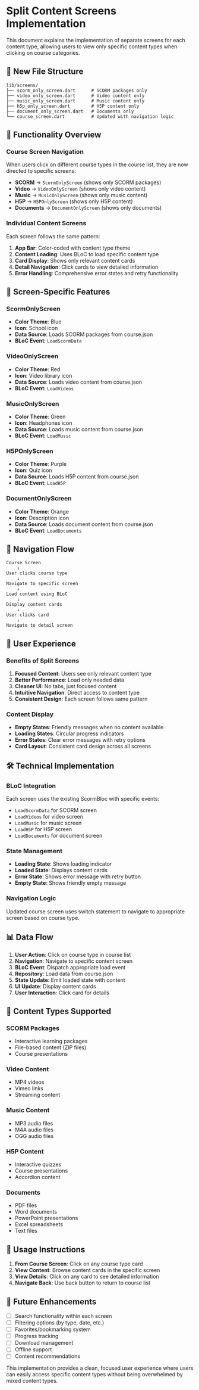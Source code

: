 # Split Content Screens Implementation

This document explains the implementation of separate screens for each content type, allowing users to view only specific content types when clicking on course categories.

## 📁 **New File Structure**

```
lib/screens/
├── scorm_only_screen.dart      # SCORM packages only
├── video_only_screen.dart      # Video content only
├── music_only_screen.dart      # Music content only
├── h5p_only_screen.dart        # H5P content only
├── document_only_screen.dart   # Documents only
└── course_screen.dart          # Updated with navigation logic
```

## 🎯 **Functionality Overview**

### **Course Screen Navigation**
When users click on different course types in the course list, they are now directed to specific screens:

- **SCORM** → `ScormOnlyScreen` (shows only SCORM packages)
- **Video** → `VideoOnlyScreen` (shows only video content)
- **Music** → `MusicOnlyScreen` (shows only music content)
- **H5P** → `H5POnlyScreen` (shows only H5P content)
- **Documents** → `DocumentOnlyScreen` (shows only documents)

### **Individual Content Screens**
Each screen follows the same pattern:

1. **App Bar**: Color-coded with content type theme
2. **Content Loading**: Uses BLoC to load specific content type
3. **Card Display**: Shows only relevant content cards
4. **Detail Navigation**: Click cards to view detailed information
5. **Error Handling**: Comprehensive error states and retry functionality

## 🎨 **Screen-Specific Features**

### **ScormOnlyScreen**
- **Color Theme**: Blue
- **Icon**: School icon
- **Data Source**: Loads SCORM packages from course.json
- **BLoC Event**: `LoadScormData`

### **VideoOnlyScreen**
- **Color Theme**: Red
- **Icon**: Video library icon
- **Data Source**: Loads video content from course.json
- **BLoC Event**: `LoadVideos`

### **MusicOnlyScreen**
- **Color Theme**: Green
- **Icon**: Headphones icon
- **Data Source**: Loads music content from course.json
- **BLoC Event**: `LoadMusic`

### **H5POnlyScreen**
- **Color Theme**: Purple
- **Icon**: Quiz icon
- **Data Source**: Loads H5P content from course.json
- **BLoC Event**: `LoadH5P`

### **DocumentOnlyScreen**
- **Color Theme**: Orange
- **Icon**: Description icon
- **Data Source**: Loads document content from course.json
- **BLoC Event**: `LoadDocuments`

## 🔄 **Navigation Flow**

```
Course Screen
    ↓
User clicks course type
    ↓
Navigate to specific screen
    ↓
Load content using BLoC
    ↓
Display content cards
    ↓
User clicks card
    ↓
Navigate to detail screen
```

## 📱 **User Experience**

### **Benefits of Split Screens**
1. **Focused Content**: Users see only relevant content type
2. **Better Performance**: Load only needed data
3. **Cleaner UI**: No tabs, just focused content
4. **Intuitive Navigation**: Direct access to content type
5. **Consistent Design**: Each screen follows same pattern

### **Content Display**
- **Empty States**: Friendly messages when no content available
- **Loading States**: Circular progress indicators
- **Error States**: Clear error messages with retry options
- **Card Layout**: Consistent card design across all screens

## 🛠️ **Technical Implementation**

### **BLoC Integration**
Each screen uses the existing ScormBloc with specific events:
- `LoadScormData` for SCORM screen
- `LoadVideos` for video screen
- `LoadMusic` for music screen
- `LoadH5P` for H5P screen
- `LoadDocuments` for document screen

### **State Management**
- **Loading State**: Shows loading indicator
- **Loaded State**: Displays content cards
- **Error State**: Shows error message with retry button
- **Empty State**: Shows friendly empty message

### **Navigation Logic**
Updated course screen uses switch statement to navigate to appropriate screen based on course type.

## 📊 **Data Flow**

1. **User Action**: Click on course type in course list
2. **Navigation**: Navigate to specific content screen
3. **BLoC Event**: Dispatch appropriate load event
4. **Repository**: Load data from course.json
5. **State Update**: Emit loaded state with content
6. **UI Update**: Display content cards
7. **User Interaction**: Click card for details

## 🎯 **Content Types Supported**

### **SCORM Packages**
- Interactive learning packages
- File-based content (ZIP files)
- Course presentations

### **Video Content**
- MP4 videos
- Vimeo links
- Streaming content

### **Music Content**
- MP3 audio files
- M4A audio files
- OGG audio files

### **H5P Content**
- Interactive quizzes
- Course presentations
- Accordion content

### **Documents**
- PDF files
- Word documents
- PowerPoint presentations
- Excel spreadsheets
- Text files

## 🚀 **Usage Instructions**

1. **From Course Screen**: Click on any course type card
2. **View Content**: Browse content cards in the specific screen
3. **View Details**: Click on any card to see detailed information
4. **Navigate Back**: Use back button to return to course list

## 🔧 **Future Enhancements**

- [ ] Search functionality within each screen
- [ ] Filtering options (by type, date, etc.)
- [ ] Favorites/bookmarking system
- [ ] Progress tracking
- [ ] Download management
- [ ] Offline support
- [ ] Content recommendations

This implementation provides a clean, focused user experience where users can easily access specific content types without being overwhelmed by mixed content types.

